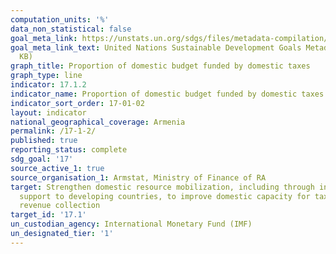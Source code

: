 ```yaml
---
computation_units: '%'
data_non_statistical: false
goal_meta_link: https://unstats.un.org/sdgs/files/metadata-compilation/Metadata-Goal-17.pdf
goal_meta_link_text: United Nations Sustainable Development Goals Metadata (PDF 469
  KB)
graph_title: Proportion of domestic budget funded by domestic taxes
graph_type: line
indicator: 17.1.2
indicator_name: Proportion of domestic budget funded by domestic taxes
indicator_sort_order: 17-01-02
layout: indicator
national_geographical_coverage: Armenia
permalink: /17-1-2/
published: true
reporting_status: complete
sdg_goal: '17'
source_active_1: true
source_organisation_1: Armstat, Ministry of Finance of RA
target: Strengthen domestic resource mobilization, including through international
  support to developing countries, to improve domestic capacity for tax and other
  revenue collection
target_id: '17.1'
un_custodian_agency: International Monetary Fund (IMF)
un_designated_tier: '1'
---
```

